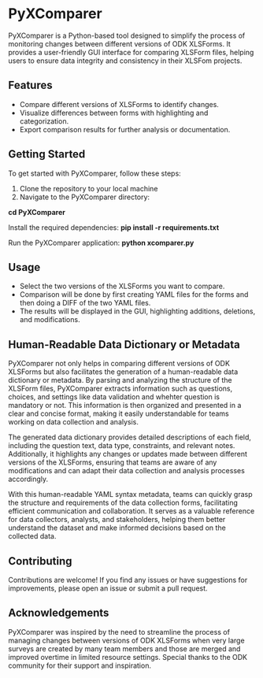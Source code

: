 # PyXComparer
PyXComparer is a Python-based tool designed to simplify the process of monitoring changes between different versions of ODK XLSForms. It provides a user-friendly GUI interface for comparing XLSForm files, helping users to ensure data integrity and consistency in their XLSFom projects.  



## Features

- Compare different versions of XLSForms to identify changes.
- Visualize differences between forms with highlighting and categorization.
- Export comparison results for further analysis or documentation.

## Getting Started

To get started with PyXComparer, follow these steps:

1. Clone the repository to your local machine
2. Navigate to the PyXComparer directory:

**cd PyXComparer**

Install the required dependencies:
**pip install -r requirements.txt**

Run the PyXComparer application:
**python xcomparer.py**

## Usage
- Select the two versions of the XLSForms you want to compare.
- Comparison will be done by first creating YAML files for the forms and then doing a DIFF of the two YAML files.
- The results will be displayed in the GUI, highlighting additions, deletions, and modifications.

## Human-Readable Data Dictionary or Metadata
PyXComparer not only helps in comparing different versions of ODK XLSForms but also facilitates the generation of a human-readable data dictionary or metadata. By parsing and analyzing the structure of the XLSForm files, PyXComparer extracts information such as questions, choices, and settings like data validation and whehter question is mandatory or not. This information is then organized and presented in a clear and concise format, making it easily understandable for teams working on data collection and analysis.

The generated data dictionary provides detailed descriptions of each field, including the question text, data type, constraints, and relevant notes. Additionally, it highlights any changes or updates made between different versions of the XLSForms, ensuring that teams are aware of any modifications and can adapt their data collection and analysis processes accordingly.

With this human-readable YAML syntax metadata, teams can quickly grasp the structure and requirements of the data collection forms, facilitating efficient communication and collaboration. It serves as a valuable reference for data collectors, analysts, and stakeholders, helping them better understand the dataset and make informed decisions based on the collected data.


## Contributing
Contributions are welcome! If you find any issues or have suggestions for improvements, please open an issue or submit a pull request.



## Acknowledgements
PyXComparer was inspired by the need to streamline the process of managing changes between versions of ODK XLSForms when very large surveys are created by many team members and those are merged and improved overtime in limited resource settings. Special thanks to the ODK community for their support and inspiration.
